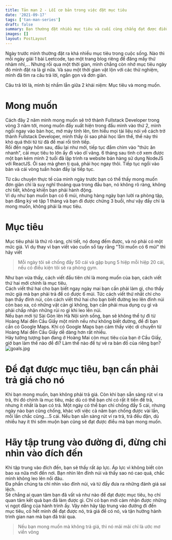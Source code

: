 ```yaml
---
title: Tản mạn 2 - Lỗi cơ bản trong việc đặt mục tiêu
date: '2021-09-17'
tags: ['tan-man-series']
draft: false
summary: Bạn thường đặt nhiều mục tiêu và cuối cùng chẳng đạt được điều gì thì đây là lý do
images: []
layout: PostLayout
---
```


Ngày trước mình thường đặt ra khá nhiều mục tiêu trong cuộc sống. Nào thì mỗi ngày giải 1 bài Leetcode, tạo một trang blog riêng để đăng mấy thứ nhảm nhỉ,... Nhưng rồi qua một thời gian, mình chẳng còn nhớ mục tiêu ngày đó mình đặt ra là gì nữa. Và sau một thời gian vật lộn với các thử nghiệm, mình đã tìm ra câu trả lời, ngắn gọn và đơn giản.

Câu trả lời là, mình bị nhầm lẫn giữa 2 khái niệm: Mục tiêu và mong muốn.

# Mong muốn

Cách đây 2 năm mình mong muốn sẽ trở thành Fullstack Developer trong vòng 3 năm tới, mong muốn đấy xuất hiện trong đầu mình vào thứ 2, mình ngồi ngay vào bàn học, mở máy tính lên, tìm hiểu mọi tài liệu nói về cách trở thành Fullstack Developer, mình thấy ôi sao phải học lắm thế, thế này thì khó quá thôi từ từ đã để mai rồi tính tiếp. \
Rồi đến ngày hôm sau, đầu lại như mới, tiếp tục đắm chìm vào "thức ăn nhanh", cái mục tiêu to lớn ấy đi vào dĩ vãng. 6 tháng sau tình cờ xem được một bạn kém mình 2 tuổi đã lập trình ra website bán hàng sử dụng NodeJS với ReactJS. Ôi sao mà ghen tị quá, phải học ngay thôi. Tiếp tục ngồi vào bàn và cái vòng tuần hoàn đấy lại tiếp tục.

Từ câu chuyện thực tế của mình ngày trước bạn có thể thấy mong muốn đơn giản chỉ là suy nghĩ thoáng qua trong đầu bạn, nó không rõ ràng, không chi tiết, không khiến bạn phải hành động. \
Ví dụ như bạn muốn bạn có 6 múi, nhưng hàng ngày bạn lười ra phòng tập, bạn đăng ký vé tập 1 tháng và bạn đi được chừng 3 buổi, như vậy đấy chỉ là mong muốn, không phải là mục tiêu.

# Mục tiêu

Mục tiêu phải là thứ rõ ràng, chi tiết, nó đong đếm được, và nó phải có một mức giá. Ví dụ thay vì bạn viết vào cuốn sổ tay rằng "Tôi muốn có 6 múi" thì hãy viết

> Mỗi ngày tôi sẽ chống đẩy 50 cái và gập bụng 5 hiệp mỗi hiệp 20 cái, nếu có điều kiện tôi sẽ ra phòng gym.

Như bạn vừa thấy, cách viết đầu tiên chỉ là mong muốn của bạn, cách viết thứ hai mới chính là mục tiêu. \
Cách viết thứ hai cho bạn biết ngay ngày mai bạn cần phải làm gì, cho thấy mức giá mà bạn phải trả để có được 6 múi. Tức cách viết thứ nhất chỉ cho bạn thấy đỉnh núi, còn cách viết thứ hai cho bạn biết đường leo lên đỉnh núi còn bao xa, có những vật cản gì không, bạn cần phải mua dụng cụ gì và phải chấp nhận những rủi ro gì khi leo lên núi. \
Nếu bạn mới từ Sài Gòn lên Hà Nội sinh sống, bạn sẽ không thể tự đi từ Hoàng Mai đến Cầu Giấy một mình nếu như không biết đường, để đi bạn cần có Google Maps. Khi có Google Maps bạn cảm thấy việc di chuyển từ Hoàng Mai đến Cầu Giấy dễ dàng hơn rất nhiều. \
Hãy tưởng tượng bạn đang ở Hoàng Mai còn mục tiêu của bạn ở Cầu Giấy, giờ bạn làm thế nào để đi? Làm thế nào để tự vẽ ra bản đồ của riêng bạn?
![goals.jpg](https://i.postimg.cc/gJndRrLh/goals.jpg)

# Để đạt được mục tiêu, bạn cần phải trả giá cho nó

Khi bạn mong muốn, bạn không phải trả giá. Còn khi bạn sẵn sàng rút ví ra trả, thì đó chính là mục tiêu, mặc dù có thể bạn chỉ có rất ít tiền để trả, nhưng ít nhất là bạn có trả. Một ngày có thể bạn chỉ chống đẩy 5 cái, nhưng ngày nào bạn cũng chống, khác với việc cả năm bạn chống được vài lần, mỗi lần chắc cũng....5 cái.
Nếu bạn sẵn sàng rút ví ra trả, trả đều đặn, dù nhiều hay ít thì sớm muộn bạn cũng sẽ đạt được điều mà bạn mong muốn.

# Hãy tập trung vào đường đi, đừng chỉ nhìn vào đích đến

Khi tập trung vào đích đến, bạn sẽ thấy rất áp lực. Áp lực vì không biết còn bao xa nữa mới đến nơi. Bạn nhìn lên đỉnh núi và thấy sao nó cao quá, chắc mình không leo lên nổi đâu. \
Đa phần chúng ta chỉ nhìn vào đỉnh núi, và từ đấy đưa ra những đánh giá sai lệch. \
Sẽ chẳng ai quan tâm bạn đã vất vả như nào để đạt được mục tiêu, họ chỉ quan tâm kết quả bạn đã làm được gì. Chỉ có bạn mới cảm nhận được những vị ngọt đắng của hành trình ấy. Vậy nên hãy tập trung vào đường đi đến mục tiêu, cố hết mình để đạt được nó, trả giá để có nó, và tận hưởng hành trình gian nan mà bạn đã trải qua.

> Nếu bạn mong muốn mà không trả giá, thì nó mãi mãi chỉ là ước mơ viển vông
